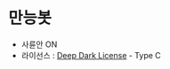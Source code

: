 # 만능봇

* 사륜안 ON
* 라이선스 : [Deep Dark License](https://github.com/DarkTornado/DeepDarkLicense) - Type C
